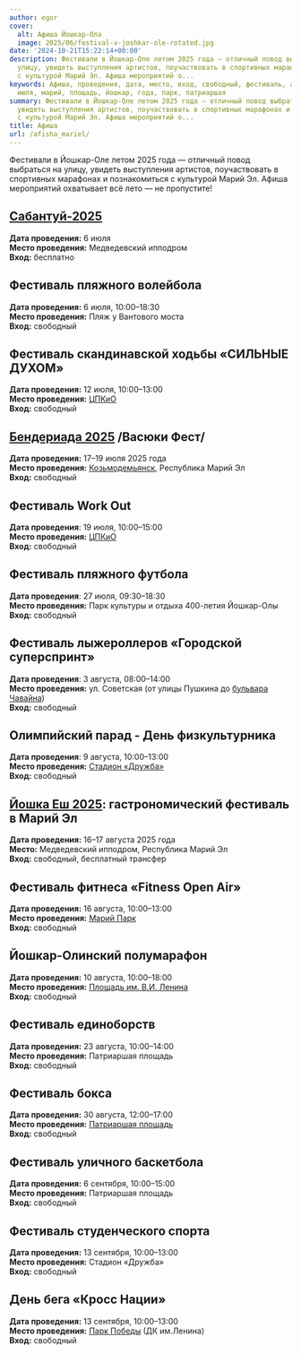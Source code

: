 ```yaml
---
author: egor
cover:
  alt: Афиша Йошкар-Ола
  image: 2025/06/festival-v-joshkar-ole-rotated.jpg
date: '2024-10-21T15:22:14+00:00'
description: Фестивали в Йошкар-Оле летом 2025 года — отличный повод выбраться на
  улицу, увидеть выступления артистов, поучаствовать в спортивных марафонах и познакомиться
  с культурой Марий Эл. Афиша мероприятий о...
keywords: Афиша, проведения, дата, место, вход, свободный, фестиваль, августа, 2025,
  июля, марий, площадь, йошкар, года, парк, патриаршая
summary: Фестивали в Йошкар-Оле летом 2025 года — отличный повод выбраться на улицу,
  увидеть выступления артистов, поучаствовать в спортивных марафонах и познакомиться
  с культурой Марий Эл. Афиша мероприятий о...
title: Афиша
url: /afisha_mariel/
---
```


Фестивали в Йошкар-Оле летом 2025 года — отличный повод выбраться на улицу, увидеть выступления артистов, поучаствовать в спортивных марафонах и познакомиться с культурой Марий Эл. Афиша мероприятий охватывает всё лето — не пропустите!

## [Сабантуй-2025](/sabantuy-2025/)

**Дата проведения:** 6 июля  
**Место проведения:** Медведевский ипподром  
**Вход:** бесплатно

## Фестиваль пляжного волейбола

**Дата проведения:** 6 июля, 10:00–18:30  
**Место проведения:** Пляж у Вантового моста  
**Вход:** свободный

## Фестиваль скандинавской ходьбы «СИЛЬНЫЕ ДУХОМ»

**Дата проведения:** 12 июля, 10:00–13:00  
**Место проведения:** [ЦПКиО](/arka/)  
**Вход:** свободный

## [Бендериада 2025](/vasyuki-fest/) /Васюки Фест/

 **Дата проведения:** 17–19 июля 2025 года  
**Место проведения:** [Козьмодемьянск](/kozmodemyansk/), Республика Марий Эл  
**Вход:** свободный

## Фестиваль Work Out

**Дата проведения**: 19 июля, 10:00–15:00  
**Место проведения:** [ЦПКиО](/lenin-v-parke/)  
**Вход:** свободный

## Фестиваль пляжного футбола

**Дата проведения**: 27 июля, 09:30–18:30  
**Место проведения:** Парк культуры и отдыха 400-летия Йошкар-Олы  
**Вход:** свободный

## Фестиваль лыжероллеров «Городской суперспринт»

**Дата проведения**: 3 августа, 08:00–14:00  
**Место проведения:** ул. Советская (от улицы Пушкина до [бульвара Чавайна](/chavajna/))  
**Вход:** свободный

## Олимпийский парад \- День физкультурника

**Дата проведения**: 9 августа, 10:00–13:00  
**Место проведения:** [Стадион «Дружба»](/stadion-druzhba/)  
**Вход:** свободный

## [Йошка Еш 2025](/joshka-esh/): гастрономический фестиваль в Марий Эл

**Дата проведения:** 16–17 августа 2025 года  
**Место:** Медведевский ипподром, Республика Марий Эл  
**Вход:** свободный, бесплатный трансфер

## Фестиваль фитнеса «Fitness Open Air»

**Дата проведения:** 16 августа, 10:00–13:00  
**Место проведения:** [Марий Парк](/mari-park/)  
**Вход:** свободный

## Йошкар-Олинский полумарафон

**Дата проведения:** 10 августа, 10:00–18:00  
**Место проведения:** [Площадь им. В.И. Ленина](/pamyatnik-leninu/)  
**Вход:** свободный

## Фестиваль единоборств

**Дата проведения:** 23 августа, 10:00–14:00  
**Место проведения:** Патриаршая площадь  
**Вход:** свободный

## Фестиваль бокса

**Дата проведения:** 30 августа, 12:00–17:00  
**Место проведения:** [Патриаршая площадь](/pamyatnik-patriarhu/)  
**Вход:** свободный

## Фестиваль уличного баскетбола

**Дата проведения:** 6 сентября, 10:00–15:00  
**Место проведения:** Патриаршая площадь  
**Вход:** свободный

## Фестиваль студенческого спорта

**Дата проведения:** 13 сентября, 10:00–13:00  
**Место проведения:** Стадион «Дружба»  
**Вход:** свободный

## День бега «Кросс Нации»

**Дата проведения:** 13 сентября, 10:00–13:00  
**Место проведения:** [Парк Победы](/park-pobedy/) (ДК им.Ленина)  
**Вход:** свободный